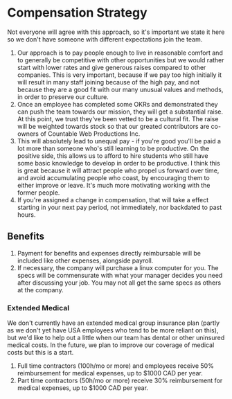 
# Compensation Strategy

Not everyone will agree with this approach, so it's important we state it here so we don't have someone with different expectations join the team.

1. Our approach is to pay people enough to live in reasonable comfort and to generally be competitive with other opportunities  but we would rather start with lower rates and give generous raises compared to other companies. This is very important, because if we pay too high initially it will result in many staff joining because of the high pay, and not because they are a good fit with our many unusual values and methods, in order to preserve our culture.
2. Once an employee has completed some OKRs and demonstrated they can push the team towards our mission, they will get a substantial raise. At this point, we trust they've been vetted to be a cultural fit. The raise will be weighted towards stock so that our greated contributors are co-owners of Countable Web Productions Inc.
3. This will absolutely lead to unequal pay - if you're good you'll be paid a lot more than someone who's still learning to be productive. On the positive side, this allows us to afford to hire students who still have some basic knowledge to develop in order to be productive. I think this is great because it will attract people who propel us forward over time, and avoid accumulating people who coast, by encouraging them to either improve or leave. It's much more motivating working with the former people.
5. If you're assigned a change in compensation, that will take a effect starting in your next pay period, not immediately, nor backdated to past hours.

## Benefits

1. Payment for benefits and expenses directly reimbursable will be included like other expenses, alongside payroll.
2. If necessary, the company will purchase a linux computer for you. The specs will be commensurate with what your manager decides you need after discussing your job. You may not all get the same specs as others at the company.

### Extended Medical

We don't currently have an extended medical group insurance plan (partly as we don't yet have USA employees who tend to be more reliant on this), but we'd like to help out a little when our team has dental or other uninsured medical costs. In the future, we plan to improve our coverage of medical costs but this is a start.

1. Full time contractors (100h/mo or more) and employees receive 50% reimbursement for medical expenses, up to $1000 CAD per year.
2. Part time contractors (50h/mo or more) receive 30% reimbursement for medical expenses, up to $1000 CAD per year.


